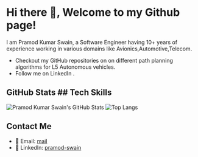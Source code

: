 # Hi there 👋, Welcome to my Github page!

I am Pramod Kumar Swain, a Software Engineer having 10+ years of experience working in various domains like Avionics,Automotive,Telecom.
- Checkout my GitHub repositories on  on different path planning algorithms for L5 Autonomous vehicles.
- Follow me on LinkedIn .

## GitHub Stats                                                                                                                                                   ## Tech Skills

![Pramod Kumar Swain's GitHub Stats](https://github-readme-stats.vercel.app/api?username=pramodswainn&show_icons=true)                                            ![Top Langs](https://github-readme-stats.vercel.app/api/top-langs/?username=pramodswainn&layout=compact)

## Contact Me
- 📧 Email: [mail](pramodswainn@gmail.com)
- 💼 LinkedIn: [pramod-swain](https://www.linkedin.com/in/pramod-swain/)

